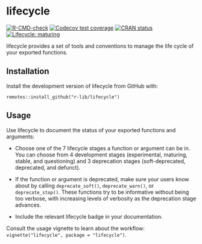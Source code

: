 
# lifecycle

<!-- badges: start -->
[![R-CMD-check](https://github.com/r-lib/lifecycle/workflows/R-CMD-check/badge.svg)](https://github.com/r-lib/lifecycle/actions)
[![Codecov test coverage](https://codecov.io/gh/r-lib/lifecycle/branch/master/graph/badge.svg)](https://codecov.io/gh/r-lib/lifecycle?branch=master)
[![CRAN status](https://www.r-pkg.org/badges/version/lifecycle)](https://CRAN.R-project.org/package=lifecycle)
[![Lifecycle: maturing](https://img.shields.io/badge/lifecycle-maturing-blue.svg)](https://www.tidyverse.org/lifecycle/#maturing)
<!-- badges: end -->

lifecycle provides a set of tools and conventions to manage the life cycle of your exported functions.


## Installation

Install the development version of lifecycle from GitHub with:

```
remotes::install_github("r-lib/lifecycle")
```


## Usage

Use lifecycle to document the status of your exported functions and arguments:

* Choose one of the 7 lifecycle stages a function or argument can be in. You can choose from 4 development stages (experimental, maturing, stable, and questioning) and 3 deprecation stages (soft-deprecated, deprecated, and defunct).

* If the function or argument is deprecated, make sure your users know about by calling `deprecate_soft()`, `deprecate_warn()`, or `deprecate_stop()`. These functions try to be informative without being too verbose, with increasing levels of verbosity as the deprecation stage advances.

* Include the relevant lifecycle badge in your documentation.

Consult the usage vignette to learn about the workflow: `vignette("lifecycle", package = "lifecycle")`.
